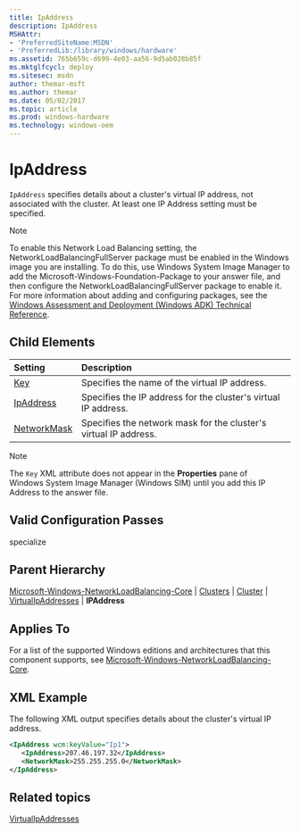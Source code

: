 ```yaml
---
title: IpAddress
description: IpAddress
MSHAttr:
- 'PreferredSiteName:MSDN'
- 'PreferredLib:/library/windows/hardware'
ms.assetid: 765b659c-d699-4e03-aa56-9d5ab028b85f
ms.mktglfcycl: deploy
ms.sitesec: msdn
author: themar-msft
ms.author: themar
ms.date: 05/02/2017
ms.topic: article
ms.prod: windows-hardware
ms.technology: windows-oem
---
```

# IpAddress

`IpAddress` specifies details about a cluster's virtual IP address, not associated with the cluster. At least one IP Address setting must be specified.

> [!Note]
> To enable this Network Load Balancing setting, the NetworkLoadBalancingFullServer package must be enabled in the Windows image you are installing. To do this, use Windows System Image Manager to add the Microsoft-Windows-Foundation-Package to your answer file, and then configure the NetworkLoadBalancingFullServer package to enable it. For more information about adding and configuring packages, see the [Windows Assessment and Deployment (Windows ADK) Technical Reference](http://go.microsoft.com/fwlink/?LinkId=206587).

## Child Elements

| Setting                 | Description                                                                           |
|:------------------------|:--------------------------------------------------------------------------------------|
| [Key](microsoft-windows-networkloadbalancing-core-clusters-cluster-virtualipaddresses-ipaddress-key.md) | Specifies the name of the virtual IP address. |
| [IpAddress](microsoft-windows-networkloadbalancing-core-clusters-cluster-virtualipaddresses-ipaddress-ipaddress.md) | Specifies the IP address for the cluster's virtual IP address. |
| [NetworkMask](microsoft-windows-networkloadbalancing-core-clusters-cluster-virtualipaddresses-ipaddress-networkmask.md) | Specifies the network mask for the cluster's virtual IP address. |

> [!Note]
> The `Key` XML attribute does not appear in the <strong>Properties</strong> pane of Windows System Image Manager (Windows SIM) until you add this IP Address to the answer file.

## Valid Configuration Passes

specialize

## Parent Hierarchy

[Microsoft-Windows-NetworkLoadBalancing-Core](microsoft-windows-networkloadbalancing-core.md) | [Clusters](microsoft-windows-networkloadbalancing-core-clusters.md) | [Cluster](microsoft-windows-networkloadbalancing-core-clusters-cluster.md) | [VirtualIpAddresses](microsoft-windows-networkloadbalancing-core-clusters-cluster-virtualipaddresses.md) | **IPAddress**

## Applies To

For a list of the supported Windows editions and architectures that this component supports, see [Microsoft-Windows-NetworkLoadBalancing-Core](microsoft-windows-networkloadbalancing-core.md).

## XML Example

The following XML output specifies details about the cluster's virtual IP address.

```XML
<IpAddress wcm:keyValue="Ip1">
   <IpAddress>207.46.197.32</IpAddress>
   <NetworkMask>255.255.255.0</NetworkMask>
</IpAddress>
```

## Related topics

[VirtualIpAddresses](microsoft-windows-networkloadbalancing-core-clusters-cluster-virtualipaddresses.md)
